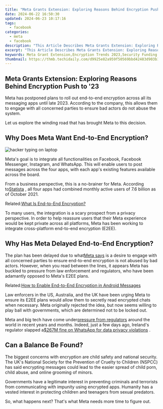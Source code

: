 ```yaml
---
title: "Meta Grants Extension: Exploring Reasons Behind Encryption Push to '23"
date: 2024-06-22 16:50:30
updated: 2024-06-23 10:17:16
tags:
  - facebook
categories:
  - meta
  - facebook
description: "This Article Describes Meta Grants Extension: Exploring Reasons Behind Encryption Push to '23"
excerpt: "This Article Describes Meta Grants Extension: Exploring Reasons Behind Encryption Push to '23"
keywords: Meta Grant Extension,Encryption Trends 2023,Security Funding Shift,Meta Grants Timeline,Data Privacy Advances,Yearly Encryption Updates,Secure Digital Transformations
thumbnail: https://thmb.techidaily.com/d9925e82a959f50569bbd42483d903b11385c17bd02f16f205258c110d37af55.jpg
---
```


## Meta Grants Extension: Exploring Reasons Behind Encryption Push to '23

 Meta has postponed plans to roll out end-to-end encryption across all its messaging apps until late 2023\. According to the company, this allows them to engage with all concerned parties to ensure bad actors do not abuse the system.

 Let us explore the winding road that has brought Meta to this decision.

## Why Does Meta Want End-to-End Encryption?

![hacker typing on laptop](https://static1.makeuseofimages.com/wordpress/wp-content/uploads/2021/11/hacker-2.jpg)

 Meta's goal is to integrate all functionalities on Facebook, Facebook Messenger, Instagram, and WhatsApp. This will enable users to post messages across the four apps, with each app's existing features available across the board.

 From a business perspective, this is a no-brainer for Meta. According to[Statista](https://www.statista.com/statistics/272014/global-social-networks-ranked-by-number-of-users/) , all four apps had combined monthly active users of 7.6 billion as of October 2021.

 Related:[What Is End-to-End Encryption?](https://www.makeuseof.com/what-is-end-to-end-encryption/)

 To many users, the integration is a scary prospect from a privacy perspective. In order to help reassure users that their Meta experience would be kept private across all platforms, Meta has been working to integrate cross-platform end-to-end encryption (E2EE).

## Why Has Meta Delayed End-to-End Encryption?

 The plan has been delayed due to what[Meta says](https://www.telegraph.co.uk/business/2021/11/20/people-shouldnt-have-choose-privacy-safety-says-facebook-safety/) is a desire to engage with all concerned parties to ensure end-to-end encryption is not abused by bad actors. However, when you read between the lines, it appears Meta has buckled to pressure from law enforcement and regulators, who have been adamantly opposed to Meta's E2EE plans.

 Related:[How to Enable End-to-End Encryption in Android Messages](https://www.makeuseof.com/how-to-enable-end-to-end-encryption-in-android-messages/)

 Law enforcers in the US, Australia, and the UK have been urging Meta to ensure its E2EE plans would allow them to secretly read encrypted chats when necessary. Meta originally rejected the idea, but now seems willing to play ball with governments, which are determined not to be locked out.

 Meta and big tech have come under[pressure from regulators](https://www.makeuseof.com/is-big-tech-in-trouble/) around the world in recent years and months. Indeed, just a few days ago, Ireland's regulator slapped a[$267M fine on WhatsApp for data privacy violations](https://www.makeuseof.com/why-whatsapp-changing-privacy-policy-in-europe/) .

## Can a Balance Be Found?

 The biggest concerns with encryption are child safety and national security. The UK's National Society for the Prevention of Cruelty to Children (NSPCC) has said encrypting messages could lead to the easier spread of child porn, child abuse, and online grooming of minors.

 Governments have a legitimate interest in preventing criminals and terrorists from communicating with impunity using encrypted apps. Humanity has a vested interest in protecting children and teenagers from sexual predators.

 So, what happens next? That's what Meta needs more time to figure out.


<ins class="adsbygoogle"
     style="display:block"
     data-ad-format="autorelaxed"
     data-ad-client="ca-pub-7571918770474297"
     data-ad-slot="1223367746"></ins>



<ins class="adsbygoogle"
     style="display:block"
     data-ad-client="ca-pub-7571918770474297"
     data-ad-slot="8358498916"
     data-ad-format="auto"
     data-full-width-responsive="true"></ins>
